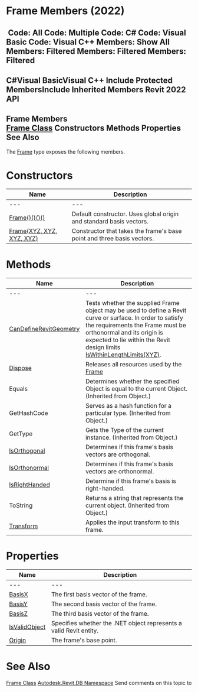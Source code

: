 # Frame Members (2022)

﻿
 Code: All Code: Multiple Code: C# Code: Visual Basic Code: Visual C++  Members: Show All Members: Filtered Members: Filtered Members: Filtered   
---  
C#Visual BasicVisual C++
Include Protected MembersInclude Inherited Members
Revit 2022 API  
---  
Frame Members  
[Frame Class](d44b3fd1-34d0-bfd0-55f6-de24235edf2e.md "Frame Class") Constructors Methods Properties See Also  
---  
The [Frame](d44b3fd1-34d0-bfd0-55f6-de24235edf2e.md "Frame Class") type exposes the following members.
# Constructors
| Name | Description |
| --- | --- |
| --- | --- | --- |
| [Frame()()()()](c7377867-7820-d794-dc11-83dae15a3a19.md "Frame Constructor") | Default constructor. Uses global origin and standard basis vectors. |
| [Frame(XYZ, XYZ, XYZ, XYZ)](54dba681-7199-f73f-2908-9bbe54689f6d.md "Frame Constructor \(XYZ, XYZ, XYZ, XYZ\)") | Constructor that takes the frame's base point and three basis vectors. |

# Methods
| Name | Description |
| --- | --- |
| --- | --- | --- |
| [CanDefineRevitGeometry](49a621dd-b76c-d0b2-7850-a846a14edbfe.md "CanDefineRevitGeometry Method") | Tests whether the supplied Frame object may be used to define a Revit curve or surface. In order to satisfy the requirements the Frame must be orthonormal and its origin is expected to lie within the Revit design limits [IsWithinLengthLimits(XYZ)](ac2171af-4250-8a30-faa7-4d7030d29a03.md "IsWithinLengthLimits Method"). |
| [Dispose](01664e31-f00c-d00b-4b5a-ae563a69e73b.md "Dispose Method") | Releases all resources used by the [Frame](d44b3fd1-34d0-bfd0-55f6-de24235edf2e.md "Frame Class") |
| Equals | Determines whether the specified Object is equal to the current Object. (Inherited from Object.) |
| GetHashCode | Serves as a hash function for a particular type.  (Inherited from Object.) |
| GetType | Gets the Type of the current instance. (Inherited from Object.) |
| [IsOrthogonal](50351f59-56cc-0e6a-9db6-02b6b5cb0f21.md "IsOrthogonal Method") | Determines if this frame's basis vectors are orthogonal. |
| [IsOrthonormal](8ef3b2a0-119d-12c1-9e13-a3a878e76580.md "IsOrthonormal Method") | Determines if this frame's basis vectors are orthonormal. |
| [IsRightHanded](9a9727f4-270c-f6b0-60ce-482889e15213.md "IsRightHanded Method") | Determine if this frame's basis is right-handed. |
| ToString | Returns a string that represents the current object. (Inherited from Object.) |
| [Transform](50ef89f7-1c5b-46ad-a33d-911b6834f8e6.md "Transform Method") | Applies the input transform to this frame. |

# Properties
| Name | Description |
| --- | --- |
| --- | --- | --- |
| [BasisX](b28df9ee-1363-aa44-8a8f-db0c631dd797.md "BasisX Property") | The first basis vector of the frame. |
| [BasisY](129f694e-8943-2999-3d2f-25d19a3bb9f2.md "BasisY Property") | The second basis vector of the frame. |
| [BasisZ](b0d0e152-5f46-cbb0-bf2c-8f90b4ef59ee.md "BasisZ Property") | The third basis vector of the frame. |
| [IsValidObject](46ce3715-590e-d9b3-4ad0-a3e739961a66.md "IsValidObject Property") | Specifies whether the .NET object represents a valid Revit entity. |
| [Origin](7899dacb-82bb-f1a6-b2fb-786aa2792f6f.md "Origin Property") | The frame's base point. |

# See Also
[Frame Class](d44b3fd1-34d0-bfd0-55f6-de24235edf2e.md "Frame Class")
[Autodesk.Revit.DB Namespace](87546ba7-461b-c646-cbb1-2cb8f5bff8b2.md "Autodesk.Revit.DB Namespace")
Send comments on this topic to 